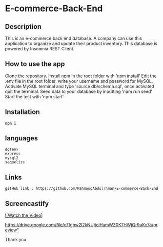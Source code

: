 # E-commerce-Back-End

## Description

This is an e-commerce back end database. A company can use this application to organize and update their product inventory. This database is powered by Insomnia REST Client.

## How to use  the app

Clone the repository.
Install npm in the root folder with 'npm install'
Edit the .env file in the root folder, write your username and password for MySQL.
Activate MySQL terminal and type 'source db/schema.sql', once activated quit the terminal.
Seed data to your database by inputting 'npm run seed'
Start the test with 'npm start'

## Installation

```${blackBlink.name}
npm i
```

## languages

```${blackBlink.name}
dotenv
express
mysql2
sequelize
```

## Links

```${blackBlink.name}
gitHub link : https://github.com/MahmoudAbdulrhman/E-commerce-Back-End
```

## Screencastify

[![Watch the Video]](https://youtu.be/FSkZ3fPZEQU "E-commerce-Back-End")

<https://drive.google.com/file/d/1ghw2I2kNUjtciHumWZ0K7HWjQr9uKc7a/preview">

Thank you
